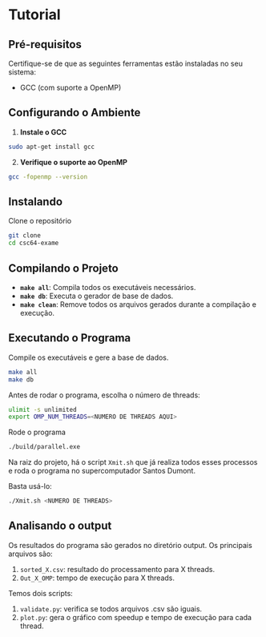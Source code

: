
# Tutorial

## Pré-requisitos

Certifique-se de que as seguintes ferramentas estão instaladas no seu sistema:

- GCC (com suporte a OpenMP)

## Configurando o Ambiente

1. **Instale o GCC**

```bash
sudo apt-get install gcc
```

2. **Verifique o suporte ao OpenMP**

```bash
gcc -fopenmp --version
```

## Instalando 

Clone o repositório

```bash
git clone 
cd csc64-exame
```

## Compilando o Projeto


- **`make all`**: Compila todos os executáveis necessários.
- **`make db`**: Executa o gerador de base de dados.
- **`make clean`**: Remove todos os arquivos gerados durante a compilação e execução.

## Executando o Programa


Compile os executáveis e gere a base de dados.

```bash
make all
make db
```

Antes de rodar o programa, escolha o número de threads:

```bash
ulimit -s unlimited
export OMP_NUM_THREADS=<NUMERO DE THREADS AQUI>
```

Rode o programa

```bash
./build/parallel.exe
```

Na raiz do projeto, há o script `Xmit.sh` que já realiza todos esses processos e roda o programa no supercomputador Santos Dumont.

Basta usá-lo:

```bash
./Xmit.sh <NUMERO DE THREADS>
```

## Analisando o output

Os resultados do programa são gerados no diretório output. Os principais arquivos são:

1. `sorted_X.csv`: resultado do processamento para X threads.
2. `Out_X_OMP`: tempo de execução para X threads.

Temos dois scripts:

1. `validate.py`: verifica se todos arquivos .csv são iguais.
2. `plot.py`: gera o gráfico com speedup e tempo de execução para cada thread.